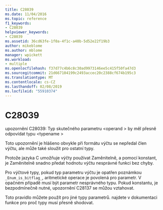 ```yaml
---
title: C28039
ms.date: 11/04/2016
ms.topic: reference
f1_keywords:
- C28039
helpviewer_keywords:
- C28039
ms.assetid: 36cd63fe-1f0a-4f1c-a40b-5d52e22f19b3
author: mikeblome
ms.author: mblome
manager: wpickett
ms.workload:
- multiple
ms.openlocfilehash: f37d77c4b6c8c30ad9973146ee5c415f50fa47d3
ms.sourcegitcommit: 21d667104199c2493accec20c2388cf674b195c3
ms.translationtype: MT
ms.contentlocale: cs-CZ
ms.lasthandoff: 02/08/2019
ms.locfileid: "55910374"
---
```

# <a name="c28039"></a>C28039
upozornění C28039: Typ skutečného parametru \<operand > by měl přesně odpovídat typu \<typename >

 Toto upozornění je hlášeno obvykle při formátu výčtu se nepředal člen výčtu, ale může také sloužit pro ostatní typy.

 Protože jazyka C umožňuje výčty používat Zaměnitelně, a pomocí konstant, je Zaměnitelně snadno předat hodnotu výčtu nesprávné funkci bez chyby.

 Pro výčtové typy, pokud typ parametru výčtu je opatřen poznámkou `_Enum_is_bitflag_`, aritmetické operace je povolená pro parametr. V opačném případě musí být parametr nesprávného typu. Pokud konstantu, je bezpodmínečně nutné, upozornění C28137 se můžou vztahovat.

 Toto pravidlo můžete použít pro jiné typy parametrů. najdete v dokumentaci funkce pro proč typy musí přesně shodovat.